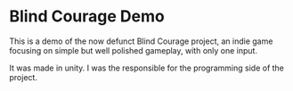 # Blind Courage Demo
This is a demo of the now defunct Blind Courage project, an indie game focusing on simple but well polished gameplay, with only one input.

It was made in unity. I was the responsible for the programming side of the project.